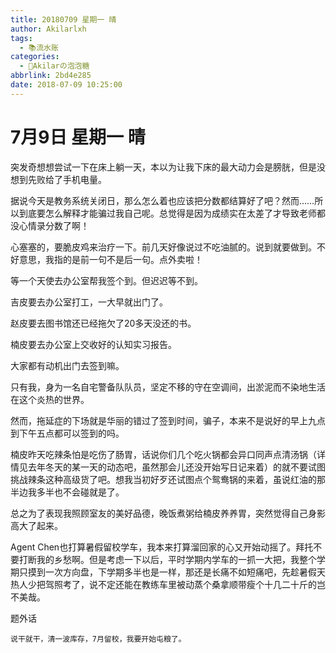 ```yaml
---
title: 20180709 星期一 晴
author: Akilarlxh
tags:
  - 📚流水账
categories:
  - 🍬Akilarの泡泡糖
abbrlink: 2bd4e285
date: 2018-07-09 10:25:00
---
```

# 7月9日 星期一 晴

突发奇想想尝试一下在床上躺一天，本以为让我下床的最大动力会是膀胱，但是没想到先败给了手机电量。

据说今天是教务系统关闭日，那么怎么着也应该把分数都结算好了吧？然而……所以到底要怎么解释才能骗过我自己呢。总觉得是因为成绩实在太差了才导致老师都没心情录分数了啊！

心塞塞的，要脆皮鸡来治疗一下。前几天好像说过不吃油腻的。说到就要做到。不好意思，我指的是前一句不是后一句。点外卖啦！

等一个天使去办公室帮我签个到。但迟迟等不到。

吉皮要去办公室打工，一大早就出门了。

赵皮要去图书馆还已经拖欠了20多天没还的书。

楠皮要去办公室上交收好的认知实习报告。

大家都有动机出门去签到嘛。

只有我，身为一名自宅警备队队员，坚定不移的守在空调间，出淤泥而不染地生活在这个炎热的世界。

然而，拖延症的下场就是华丽的错过了签到时间，骗子，本来不是说好的早上九点到下午五点都可以签到的吗。

楠皮昨天吃辣条怕是吃伤了肠胃，话说你们几个吃火锅都会异口同声点清汤锅（详情见去年冬天的某一天的动态吧，虽然那会儿还没开始写日记来着）的就不要试图挑战辣条这种高级货了吧。想我当初好歹还试图点个鸳鸯锅的来着，虽说红油的那半边我多半也不会碰就是了。

总之为了表现我照顾室友的美好品德，晚饭煮粥给楠皮养养胃，突然觉得自己身影高大了起来。

Agent Chen也打算暑假留校学车，我本来打算溜回家的心又开始动摇了。拜托不要打断我的乡愁啊。但是考虑一下以后，平时学期内学车的一抓一大把，我整个学期只摸到一次方向盘，下学期多半也是一样，那还是长痛不如短痛吧，先趁暑假天热人少把驾照考了，说不定还能在教练车里被动蒸个桑拿顺带瘦个十几二十斤的岂不美哉。

题外话
```
说干就干，清一波库存，7月留校，我要开始屯粮了。
```